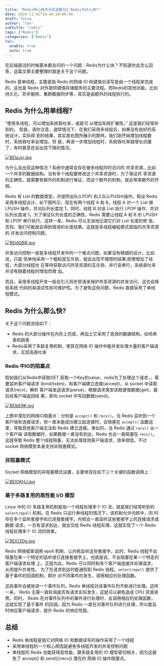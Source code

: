 ```yaml
---
title: "Redis核心技术与实战笔记2-Redis为什么快?"
date: 2020-11-02T18:40:28+08:00
draft: false
author: "fan"
subtitle: "redis"
tags: ["Redis"]
categories: ["Redis"]
toc:
  enable: true
  auto: true
---
```


在后端面试的时候基本都会问的一个问题：Redis为什么快？不知道你会怎么回答，这篇文章主要整理的就是关于这个问题。


Redis 是单线程，主要是指 Redis 的网络 IO 和键值对读写是由一个线程来完成的，这也是 Redis 对外提供键值存储服务的主要流程。而Redis的其他功能，比如持久化、异步删除、集群数据同步等，其实是由额外的线程执行的。


## Redis 为什么用单线程?

“使用多线程，可以增加系统吞吐率，或是可 以增加系统扩展性。” 这是我们经常听到的。
但是，请你注意，通常情况下，在我们采用多线程后，如果没有良好的系统设计，实际得 到的结果，其实是右图所展示的那样。我们刚开始增加线程数时，系统吞吐率会增加，但 是，再进一步增加线程时，系统吞吐率就增长迟缓了，有时甚至还会出现下降的情况。

[![BDaJyj.jpg](https://s1.ax1x.com/2020/11/02/BDaJyj.jpg)](https://imgchr.com/i/BDaJyj)

为什么会出现这种情况？系统中通常会存在被多线程同时访问的 共享资源，比如一个共享的数据结构。当有多个线程要修改这个共享资源时，为了保证共 享资源的正确性，就需要有额外的机制进行保证，而这个额外的机制，就会带来额外的开 销。

Redis 有 List 的数据类型，并提供出队(LPOP) 和入队(LPUSH)操作。假设 Redis 采用多线程设计，如下图所示，现在有两个线程 A 和 B，线程 A 对一个 List 做 LPUSH 操作，并对队列长度加 1。同时，线程 B 对该 List 执行 LPOP 操作，并对队列长度减 1。为了保证队列长度的正确性，Redis 需要让线程 A 和 B 的 LPUSH 和 LPOP 串行执行，这样一来，Redis 可以无误地记录它们对 List 长度的修 改。否则，我们可能就会得到错误的长度结果。这就是多线程编程模式面临的共享资源的 并发访问控制问题。

[![BDdQBR.jpg](https://s1.ax1x.com/2020/11/02/BDdQBR.jpg)](https://imgchr.com/i/BDdQBR)

并发访问控制一直是多线程开发中的一个难点问题，如果没有精细的设计，比如说，只是 简单地采用一个粗粒度互斥锁，就会出现不理想的结果:即使增加了线程，大部分线程也 在等待获取访问共享资源的互斥锁，并行变串行，系统吞吐率并没有随着线程的增加而增 加。

而且，采用多线程开发一般会引入同步原语来保护共享资源的并发访问，这也会降低系统 代码的易调试性和可维护性。为了避免这些问题，Redis 直接采用了单线程模式。

## Redis 为什么那么快?

关于这个问题总结如下：
- Redis 的大部分操作在内存上完成，再加上它采用了高效的数据结构，如哈希 表和跳表
- Redis采用了多路复用机制，使其在网络 IO 操作中能并发处理大量的客户端请求，实现高吞吐率



### Redis 中IO的阻塞点

假如我们从Redis中获取GET 获取一个Key的value，redis为了处理这个请求，，需要监听客户端请求 (bind/listen)，和客户端建立连接(accept)，从 socket 中读取请求(recv)，解析 客户端发送请求(parse)，根据请求类型读取键值数据(get)，最后给客户端返回结 果，即向 socket 中写回数据(send)。


[![BDbE9K.jpg](https://s1.ax1x.com/2020/11/02/BDbE9K.jpg)](https://imgchr.com/i/BDbE9K)


上图中潜在的网络IO阻塞点：分别是 `accept()` 和 `recv()`。当 Redis 监听到一个客户端有连接请求，但一直未能成功建立起连接时，会阻塞在 `accept()` 函数这 里，导致其他客户端无法和 Redis 建立连接。类似的，当 Redis 通过 `recv()` 从一个客户端 读取数据时，如果数据一直没有到达，Redis 也会一直阻塞在 `recv()`。这就导致 Redis 整个线程阻塞，无法处理其他客户端请求，效率很低。不过socket 网络模型本身支持非阻塞模式。

### 非阻塞模式

Socket 网络模型的非阻塞模式设置，主要体现在如下三个关键的函数调用上：

[![BDOKHJ.jpg](https://s1.ax1x.com/2020/11/02/BDOKHJ.jpg)](https://imgchr.com/i/BDOKHJ)



### 基于多路复用的高性能 I/O 模型

Linux 中的 IO 多路复用机制是指一个线程处理多个 IO 流，就是我们经常听到的 `select/epoll` 机制。在 Redis 只运行单线程的情况下，该机制允许内核中，同 时存在多个监听套接字和已连接套接字。内核会一直监听这些套接字上的连接请求或数据 请求。一旦有请求到达，就会交给 Redis 线程处理，这就实现了一个 Redis 线程处理多个 IO 流的效果。

[![BDO2Dg.jpg](https://s1.ax1x.com/2020/11/02/BDO2Dg.jpg)](https://imgchr.com/i/BDO2Dg)

Redis 网络框架调用 epoll 机制，让内核监听这些套接字。此时，Redis 线程不会阻塞在某一个特定的监听或已连接套接字上，也就是说，不会阻塞在某一个特定的客户端请求处理 上。正因为此，Redis 可以同时和多个客户端连接并处理请求，从而提升并发性。
为了在请求到达时能通知到 Redis 线程，`select/epoll` 提供了基于事件的回调机制，即针 对不同事件的发生，调用相应的处理函数。

这些事件会被放进一个事件队列，Redis 单线程对该事件队列不断进行处理。这样一来， Redis 无需一直轮询是否有请求实际发生，这就可以避免造成 CPU 资源浪费。同时， Redis 在对事件队列中的事件进行处理时，会调用相应的处理函数，这就实现了基于事件 的回调。因为 Redis 一直在对事件队列进行处理，所以能及时响应客户端请求，提升 Redis 的响应性能。

## 总结

- Redis 单线程是指它对网络 IO 和数据读写的操作采用了一个线程 
- 采用单线程的一个核心原因是避免多线程开发的并发控制问题
- 单线程的 Redis 也能获得高性能，跟多路复用的 IO 模型密切相关，因为这避免了 accept() 和 send()/recv() 潜在的 网络 IO 操作阻塞点。